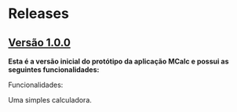 # Releases

## [Versão 1.0.0](https://github.com/MuriloFA29/GernComp/releases/tag/v1.0.1) 
**Esta é a versão inicial do protótipo da aplicação MCalc e possui as seguintes funcionalidades:**

Funcionalidades:

Uma simples calculadora.
